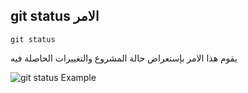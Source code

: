## git status الامر 


`git status`

يقوم هذا الامر بإستعراض حالة المشروع والتغييرات الحاصلة فيه

![git status Example](https://i.stack.imgur.com/LSt7B.png)

